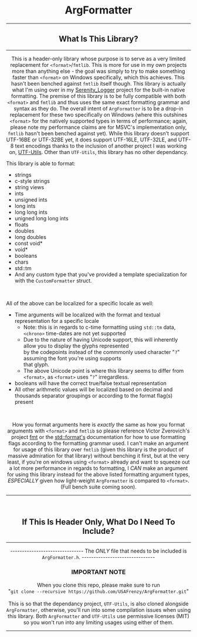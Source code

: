 <div align="center">
<h1> ArgFormatter </h1>
</div>

------------------------------------------

<div align="center">
<h2> What Is This Library? </h2>
</div>

------------------------------------------

<div align="center">

This is a header-only library whose purpose is to serve as a very limited replacement for ```<format>```/```fmtlib```. This is more for use in my own projects more than anything else - the goal was simply to try to make something faster than ```<format>``` on Windows specifically, which this achieves. This hasn't been benched against ```fmtlib``` itself though. This library is actually what I'm using over in my [Serenity_Logger](https://github.com/USAFrenzy/Serenity_Logger) project for the built-in native formatting. 
 The premise of this library is to be fully compatible with both ```<format>``` and ```fmtlib``` and thus uses the same exact formatting grammar and syntax as they do. The overall intent of ```ArgFormatter``` is to be a drop-in replacement for these two specifically on Windows (where this outshines ```<format>``` for the natively supported types in terms of performance; again, please note my performance claims are for MSVC's implementation only, ```fmtlib``` hasn't been benched against yet). While this library doesn't support UTF-16BE or UTF-32BE yet, it does support UTF-16LE, UTF-32LE, and UTF-8 text encodings thanks to the inclusion of another project I was working on, [UTF-Utils](https://github.com/USAFrenzy/UTF-Utils). Other than ```UTF-Utils```, this library has no other dependancy. 


</div>

This library is able to format:
- strings 
- c-style strings
- string views
- ints
- unsigned ints
- long ints
- long long ints
- unigned long long ints
- floats
- doubles
- long doubles
- const void*
- void*
- booleans
- chars
- std::tm
- And any custom type that you've provided a template specialization for with the ```CustomFormatter``` struct.

<br>

All of the above can be localized for a specific locale as well:
- Time arguments will be localized with the format and textual representation for a specific locale
  - Note: this is in regards to c-time formatting using ```std::tm``` data, ```<chrono>``` time-dates are not yet supported
  - Due to the nature of having Unicode support, this will inherently allow you to display the glyphs represented<br> 
    by the codepoints instead of the commmonly used character "```?```" assuming the font you're using supports <br>
    that glyph. 
  - The above Unicode point is where this library seems to differ from ```<format>```, as ```<format>``` uses "```?```" irregardless.
- booleans will have the correct true/false textual representation
- All other arithmetic values will be localized based on decimal and thousands separator groupings or according to the format flag(s) present

<br>

<div align="center">

How you format arguments here is *exactly* the same as how you format arguments with ```<format>``` and ```fmtlib``` so please reference Victor Zverovich's project [fmt](https://github.com/fmtlib/fmt) or the [std::format's](https://en.cppreference.com/w/cpp/utility/format/format) documentation for how to use formatting flags according to the formatting grammar used. I can't make an argument for usage of this library over ```fmtlib``` (given this library is the product of massive admiration for that library) without benching it first, but at the very least, if you're on windows using ```<format>``` already and want to squeeze out a lot more performance in regards to formatting, I *CAN* make an argument for using this library instead for the above listed formatting argument types, *ESPECIALLY* given how light-weight ```ArgFormatter``` is compared to ```<format>```. (Full bench suite coming soon).

</div>

------------------------------------------
<br>
<div align="center">
<h2> If This Is Header Only, What Do I Need To Include? </h2>
</div>

------------------------------------------

<div align="center">

------------------------------- The *ONLY* file that needs to be included is ```ArgFormatter.h```. -------------------------------

</div>

<div align="center">
<h3> IMPORTANT NOTE </h3>
</div>

<div align="center">

When you clone this repo, please make sure to run <br>"```git clone --recursive https://github.com/USAFrenzy/ArgFormatter.git```"<br><br>
This is so that the dependancy project, ```UTF-Utils```, is also cloned alongside ```ArgFormatter```, otherwise, you'll run into
some compilation issues when using this library. Both ```ArgFormatter``` and ```UTF-Utils``` use permissive licenses (MIT) so you
won't run into any limiting usages using either of them.

</div>


------------------------------------------